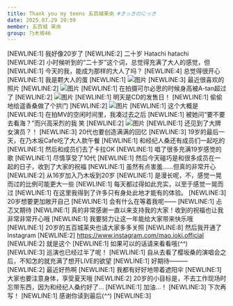 ```yaml
---
title: Thank you my teens 五百城茉央 #きっきのにっき
date: 2025.07.29 20:59
member: 五百城 茉央
group: 乃木坂46
---
```


[NEWLINE:1]
我好像20岁了
[NEWLINE:2]
二十岁 Hatachi hatachi
[NEWLINE:2]
小时候听到的“二十岁”这个词，总觉得充满了大人的感觉，但
[NEWLINE:1]
今天的我，能成为那样的大人了吗？
[NEWLINE:4]
总觉得很开心
[NEWLINE:1]
我是颗大人的蛋
[NEWLINE:1]
![图片](https://www.nogizaka46.com/files/46/diary/n46/MEMBER/moblog/202507/mobFkpXbw.jpg)
[NEWLINE:3]
最近很喜欢的照片
[NEWLINE:2]
![图片](https://www.nogizaka46.com/files/46/diary/n46/MEMBER/moblog/202507/mobLQfLzl.jpg)
[NEWLINE:1]
在拍摄可尔必思的时候身高被A-tan超过了
[NEWLINE:2]
![图片](https://www.nogizaka46.com/files/46/diary/n46/MEMBER/moblog/202507/mobEPmjJx.jpg)
[NEWLINE:1]
明天是CD的发售日！
[NEWLINE:1]
偷偷地给遥香桑做了个拱门
[NEWLINE:2]
![图片](https://www.nogizaka46.com/files/46/diary/n46/MEMBER/moblog/202507/mob8nGTaL.jpg)
[NEWLINE:1]
这个大概是
[NEWLINE:1]
在拍MV的空闲时间里，我凑过去之后
[NEWLINE:1]
被她问“要不要去看海？”而兴高采烈的我 笑
[NEWLINE:2]
![图片](https://www.nogizaka46.com/files/46/diary/n46/MEMBER/moblog/202507/mobayvaYT.jpg)
[NEWLINE:1]
还见到了大牌女演员？！
[NEWLINE:3]
20代也要创造满满的回忆
[NEWLINE:3]
19岁的最后一天，在乃木坂Cafe吃了大人款午餐
[NEWLINE:1]
和经纪人桑还有成员们一起吃的
[NEWLINE:1]
然后和成员们去了卡拉OK
[NEWLINE:1]
唱了很多充满19岁感觉的歌
[NEWLINE:1]
尽情享受了10代
[NEWLINE:1]
然后今天碰巧是和很多成员在一起的日子，收到了大家的祝福
[NEWLINE:1]
虽然有点害羞……但真的非常开心
[NEWLINE:2]
从16岁加入乃木坂到20岁
[NEWLINE:1]
是漫长呢，不，感觉一晃而过的比例可能更大一些
[NEWLINE:1]
每天都过得如此充实，以至于感觉一晃而过
[NEWLINE:1]
在这里我得到了许多只有身处此地才能有的体验。
[NEWLINE:3]
20岁想要更加敞开自己
[NEWLINE:1]
会有什么在等着我呢——
[NEWLINE:1]
忐忑又期待
[NEWLINE:1]
真的非常感谢一直以来支持我的大家！收到的祝福也让我非常非常开心哦
[NEWLINE:1]
我要努力让这一年能给大家带来快乐哦
[NEWLINE:1]
20岁的五百城茉央也请大家多多关照
[NEWLINE:8]
然后我开通了Instagram
[NEWLINE:2]
https://www.instagram.com/mao.ioki.official
[NEWLINE:2]
就是这个
[NEWLINE:1]
如果可以的话请来看看哦(*^^*)
[NEWLINE:3]
巡演也已经过半了呢！
[NEWLINE:1]
自从去看了樱坂桑的演唱会之后，不知怎的就充满了想开LIVE的欲望
[NEWLINE:1]
好期待———
[NEWLINE:2]
最近好热啊
[NEWLINE:1]
我都有好好地带着遮阳伞
[NEWLINE:1]
大家也要注意身体，享受夏天哦
[NEWLINE:2]
20岁的小目标是，不去工作现场时忘带东西，因为和经纪人桑约好了…
[NEWLINE:1]
加油…！
[NEWLINE:3]
下次再写！
[NEWLINE:1]
感谢你读到最后(*^^*)
[NEWLINE:3]